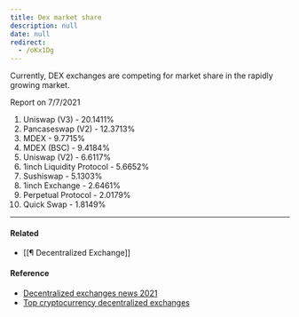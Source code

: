 ```yaml
---
title: Dex market share
description: null
date: null
redirect:
  - /oKx1Dg
---
```


Currently, DEX exchanges are competing for market share in the rapidly growing market.

Report on 7/7/2021

1. Uniswap (V3) - 20.1411%
2. Pancaseswap (V2) - 12.3713%
3. MDEX - 9.7715%
4. MDEX (BSC) - 9.4184%
5. Uniswap (V2) - 6.6117%
6. 1inch Liquidity Protocol - 5.6652%
7. Sushiswap - 5.1303%
8. 1inch Exchange - 2.6461%
9. Perpetual Protocol - 2.0179%
10. Quick Swap - 1.8149%

---

#### Related

- [[¶ Decentralized Exchange]]

#### Reference

- [Decentralized exchanges news 2021](<(https://defirate.com/dex/)>)
- [Top cryptocurrency decentralized exchanges](https://coinmarketcap.com/rankings/exchanges/dex/)
